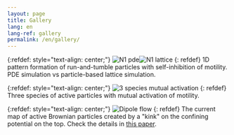 ```yaml
---
layout: page
title: Gallery
lang: en
lang-ref: gallery
permalink: /en/gallery/
---
```


{:refdef: style="text-align: center;"}
![N1 pde]({{site.url}}/assets/N1pattern_pde.png)![N1 lattice]({{site.url}}/assets/N1pattern.png)
{: refdef}
1D pattern formation of run-and-tumble particles with self-inhibition of motility. PDE simulation vs particle-based lattice simulation.

{:refdef: style="text-align: center;"}
![3 species mutual activation]({{site.url}}/assets/3species_MA.png)
{: refdef}
Three species of active particles with mutual activation of motility.

{:refdef: style="text-align: center;"}
![Dipole flow]({{site.url}}/assets/DipoleFlow.png)
{: refdef}
The current map of active Brownian particles created by a "kink" on the confining potential on the top. Check the details in [this paper](https://arxiv.org/pdf/1907.07738).